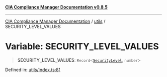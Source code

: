 [**CIA Compliance Manager Documentation v0.8.5**](../../README.md)

***

[CIA Compliance Manager Documentation](../../modules.md) / [utils](../README.md) / SECURITY\_LEVEL\_VALUES

# Variable: SECURITY\_LEVEL\_VALUES

> **SECURITY\_LEVEL\_VALUES**: `Record`\<[`SecurityLevel`](../../index/type-aliases/SecurityLevel.md), `number`\>

Defined in: [utils/index.ts:81](https://github.com/Hack23/cia-compliance-manager/blob/b7c3bc9644fb5b9d82b5b184ba290206da25104b/src/utils/index.ts#L81)
